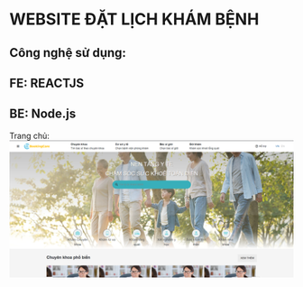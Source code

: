 # WEBSITE ĐẶT LỊCH KHÁM BỆNH

## Công nghệ sử dụng:

## FE: REACTJS

## BE: Node.js
Trang chủ: 
![CHEESE!](bg1.png)